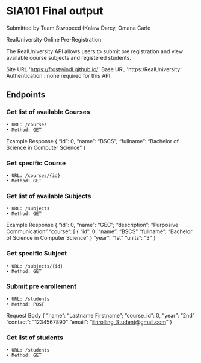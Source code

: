 # SIA101 Final output #
Submitted by Team Stwopeed (Kalaw Darcy, Omana Carlo

RealUniversity Online Pre-Registration

The RealUniversity API allows users to submit pre registration and view available course subjects and registered students.

Site URL 'https://frostwindl.github.io/'
Base URL 'https:/RealUniversity'
Authentication : none required for this API.

## Endpoints ##

### Get list of available Courses ###
    • URL: /courses
    • Method: GET
Example Response
{
	“id”: 0,
	“name”: “BSCS”;
	“fullname”: “Bachelor of Science in Computer Science”
}

### Get specific Course ###
    • URL: /courses/{id}
    • Method: GET

### Get list of available Subjects ###
    • URL: /subjects
    • Method: GET
Example Response
{
	“id”: 0,
	“name”: “GEC”;
	“description”: “Purposive Communication”
	“course”: [
	{
		“id”: 0,
		“name”: “BSCS”
		“fullname”: “Bachelor of Science in Computer Science”
	}
	“year”: “1st”
	“units”: “3”
}

### Get specific Subject ###
    • URL: /subjects/{id}
    • Method: GET

### Submit pre enrollement ###
    • URL: /students
    • Method: POST
Request Body
{
	“name”: “Lastname Firstname”;
	“course_id”: 0,
	“year”: “2nd”
	“contact”: “1234567890”
	“email”: “Enrolling_Student@gmail.com”
}

### Get list of students ###
    • URL: /students
    • Method: GET
